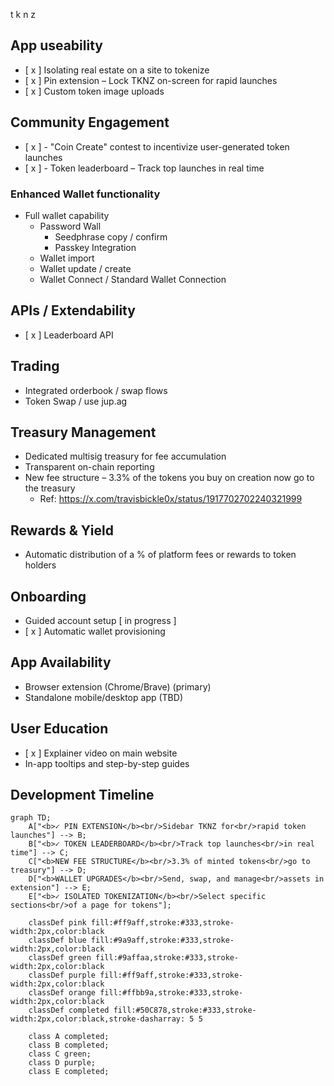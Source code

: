 t k
n z

## App useability

- [ x ] Isolating real estate on a site to tokenize
- [ x ] Pin extension – Lock TKNZ on-screen for rapid launches
- [ x ] Custom token image uploads

## Community Engagement

- [ x ] - "Coin Create" contest to incentivize user-generated token launches
- [ x ] - Token leaderboard – Track top launches in real time

### Enhanced Wallet functionality

- Full wallet capability
  - Password Wall
     - Seedphrase copy / confirm
     - Passkey Integration
  - Wallet import
  - Wallet update / create
  - Wallet Connect / Standard Wallet Connection

## APIs / Extendability

- [ x ] Leaderboard API

## Trading

- Integrated orderbook / swap flows
- Token Swap / use jup.ag

## Treasury Management

- Dedicated multisig treasury for fee accumulation  
- Transparent on-chain reporting
- New fee structure – 3.3% of the tokens you buy on creation now go to the treasury
  - Ref: https://x.com/travisbickle0x/status/1917702702240321999

## Rewards & Yield

- Automatic distribution of a % of platform fees or rewards to token holders

## Onboarding

- Guided account setup [ in progress ]
- [ x ] Automatic wallet provisioning

## App Availability

- Browser extension (Chrome/Brave) (primary)  
- Standalone mobile/desktop app (TBD)

## User Education

- [ x ] Explainer video on main website  
- In-app tooltips and step-by-step guides

## Development Timeline

```mermaid
graph TD;
    A["<b>✓ PIN EXTENSION</b><br/>Sidebar TKNZ for<br/>rapid token launches"] --> B;
    B["<b>✓ TOKEN LEADERBOARD</b><br/>Track top launches<br/>in real time"] --> C;
    C["<b>NEW FEE STRUCTURE</b><br/>3.3% of minted tokens<br/>go to treasury"] --> D;
    D["<b>WALLET UPGRADES</b><br/>Send, swap, and manage<br/>assets in extension"] --> E;
    E["<b>✓ ISOLATED TOKENIZATION</b><br/>Select specific sections<br/>of a page for tokens"];
    
    classDef pink fill:#ff9aff,stroke:#333,stroke-width:2px,color:black
    classDef blue fill:#9a9aff,stroke:#333,stroke-width:2px,color:black
    classDef green fill:#9affaa,stroke:#333,stroke-width:2px,color:black
    classDef purple fill:#ff9aff,stroke:#333,stroke-width:2px,color:black
    classDef orange fill:#ffbb9a,stroke:#333,stroke-width:2px,color:black
    classDef completed fill:#50C878,stroke:#333,stroke-width:2px,color:black,stroke-dasharray: 5 5
    
    class A completed;
    class B completed;
    class C green;
    class D purple;
    class E completed;
```

